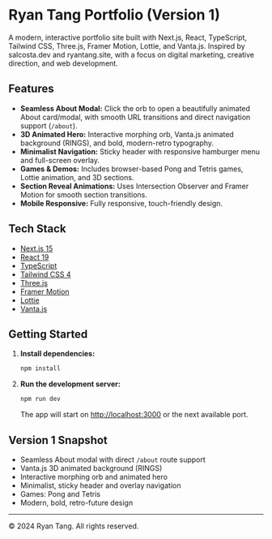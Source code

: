 # Ryan Tang Portfolio (Version 1)

A modern, interactive portfolio site built with Next.js, React, TypeScript, Tailwind CSS, Three.js, Framer Motion, Lottie, and Vanta.js. Inspired by salcosta.dev and ryantang.site, with a focus on digital marketing, creative direction, and web development.

## Features
- **Seamless About Modal:** Click the orb to open a beautifully animated About card/modal, with smooth URL transitions and direct navigation support (`/about`).
- **3D Animated Hero:** Interactive morphing orb, Vanta.js animated background (RINGS), and bold, modern-retro typography.
- **Minimalist Navigation:** Sticky header with responsive hamburger menu and full-screen overlay.
- **Games & Demos:** Includes browser-based Pong and Tetris games, Lottie animation, and 3D sections.
- **Section Reveal Animations:** Uses Intersection Observer and Framer Motion for smooth section transitions.
- **Mobile Responsive:** Fully responsive, touch-friendly design.

## Tech Stack
- [Next.js 15](https://nextjs.org/)
- [React 19](https://react.dev/)
- [TypeScript](https://www.typescriptlang.org/)
- [Tailwind CSS 4](https://tailwindcss.com/)
- [Three.js](https://threejs.org/)
- [Framer Motion](https://www.framer.com/motion/)
- [Lottie](https://airbnb.io/lottie/)
- [Vanta.js](https://www.vantajs.com/)

## Getting Started
1. **Install dependencies:**
   ```bash
   npm install
   ```
2. **Run the development server:**
   ```bash
   npm run dev
   ```
   The app will start on [http://localhost:3000](http://localhost:3000) or the next available port.

## Version 1 Snapshot
- Seamless About modal with direct `/about` route support
- Vanta.js 3D animated background (RINGS)
- Interactive morphing orb and animated hero
- Minimalist, sticky header and overlay navigation
- Games: Pong and Tetris
- Modern, bold, retro-future design

---

© 2024 Ryan Tang. All rights reserved.
